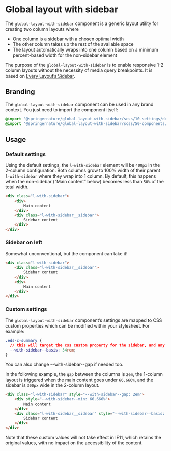 # Global layout with sidebar

The `global-layout-with-sidebar` component is a generic layout utility for creating two column layouts where

* One column is a sidebar with a chosen optimal width
* The other column takes up the rest of the available space
* The layout automatically wraps into one column based on a minimum percent-based width for the non-sidebar element

The purpose of the `global-layout-with-sidebar` is to enable responsive 1-2 column layouts without the necessity of media query breakpoints. It is based on [Every Layout’s Sidebar](https://every-layout.dev/layouts/sidebar/).

## Branding

The `global-layout-with-sidebar` component can be used in any brand context. You just need to import the component itself:

```scss
@import '@springernature/global-layout-with-sidebar/scss/10-settings/default';
@import '@springernature/global-layout-with-sidebar/scss/50-components/layout-with-sidebar';
```

## Usage

### Default settings

Using the default settings, the `l-with-sidebar` element will be `400px` in the 2-column configuration. Both columns grow to 100% width of their parent `l-with-sidebar` where they wrap into 1 column. By default, this happens when the non-sidebar (“Main content” below) becomes less than `50%` of the total width.

```html
<div class="l-with-sidebar">
    <div>
        Main content
    </div>
    <div class="l-with-sidebar__sidebar">
        Sidebar content
    </div>
</div>
```

### Sidebar on left

Somewhat unconventional, but the component can take it!

```html
<div class="l-with-sidebar">
    <div class="l-with-sidebar__sidebar">
        Sidebar content
    </div>
    <div>
        Main content
    </div>
</div>
```

### Custom settings

The `global-layout-with-sidebar` component’s settings are mapped to CSS custom properties which can be modified within your stylesheet. For example:

```css
.eds-c-summary {
  // this will target the css custom property for the sidebar, and any child elements (because of the Cascade).
  --with-sidebar--basis: 34rem;
}

```
You can also change --with-sidebar--gap if needed too.


In the following example, the `gap` between the columns is `2em`, the 1-column layout is triggered when the main content goes under `66.666%`, and the sidebar is `300px` wide in the 2-column layout.

```html
<div class="l-with-sidebar" style="--with-sidebar--gap: 2em">
    <div style="--with-sidebar--min: 66.666%">
        Main content
    </div>
    <div class="l-with-sidebar__sidebar" style="--with-sidebar--basis: 300px">
        Sidebar content
    </div>
</div>
```

Note that these custom values will not take effect in IE11, which retains the original values, with no impact on the accessibility of the content.
